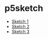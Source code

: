 # p5sketch

* [Sketch 1](https://bongjun.github.io/p5sketch/sketch1/)
* [Sketch 2](https://bongjun.github.io/p5sketch/sketch2/)
* [Sketch 3](https://bongjun.github.io/p5sketch/sketch3/)
